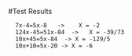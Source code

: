 #Test Results

      7x-4=5x-8   ->    X = -2
      124x-45=51x-84  ->   X = -39/73
      10x+45=5x-84  -> X = -129/5
      10x+10=5x-20 -> X = -6
